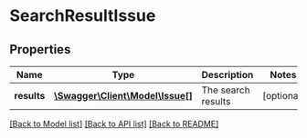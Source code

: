 # SearchResultIssue

## Properties
Name | Type | Description | Notes
------------ | ------------- | ------------- | -------------
**results** | [**\Swagger\Client\Model\Issue[]**](Issue.md) | The search results | [optional] 

[[Back to Model list]](../README.md#documentation-for-models) [[Back to API list]](../README.md#documentation-for-api-endpoints) [[Back to README]](../README.md)


